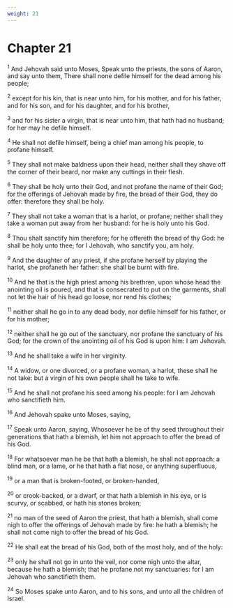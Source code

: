 ```yaml
---
weight: 21
---
```


# Chapter 21

<sup>1</sup> And Jehovah said unto Moses, Speak unto the priests, the sons of Aaron, and say unto them, There shall none defile himself for the dead among his people; 

<sup>2</sup> except for his kin, that is near unto him, for his mother, and for his father, and for his son, and for his daughter, and for his brother, 

<sup>3</sup> and for his sister a virgin, that is near unto him, that hath had no husband; for her may he defile himself. 

<sup>4</sup> He shall not defile himself, being a chief man among his people, to profane himself. 

<sup>5</sup> They shall not make baldness upon their head, neither shall they shave off the corner of their beard, nor make any cuttings in their flesh. 

<sup>6</sup> They shall be holy unto their God, and not profane the name of their God; for the offerings of Jehovah made by fire, the bread of their God, they do offer: therefore they shall be holy. 

<sup>7</sup> They shall not take a woman that is a harlot, or profane; neither shall they take a woman put away from her husband: for he is holy unto his God. 

<sup>8</sup> Thou shalt sanctify him therefore; for he offereth the bread of thy God: he shall be holy unto thee; for I Jehovah, who sanctify you, am holy. 

<sup>9</sup> And the daughter of any priest, if she profane herself by playing the harlot, she profaneth her father: she shall be burnt with fire. 

<sup>10</sup> And he that is the high priest among his brethren, upon whose head the anointing oil is poured, and that is consecrated to put on the garments, shall not let the hair of his head go loose, nor rend his clothes; 

<sup>11</sup> neither shall he go in to any dead body, nor defile himself for his father, or for his mother; 

<sup>12</sup> neither shall he go out of the sanctuary, nor profane the sanctuary of his God; for the crown of the anointing oil of his God is upon him: I am Jehovah. 

<sup>13</sup> And he shall take a wife in her virginity. 

<sup>14</sup> A widow, or one divorced, or a profane woman, a harlot, these shall he not take: but a virgin of his own people shall he take to wife. 

<sup>15</sup> And he shall not profane his seed among his people: for I am Jehovah who sanctifieth him. 

<sup>16</sup> And Jehovah spake unto Moses, saying, 

<sup>17</sup> Speak unto Aaron, saying, Whosoever he be of thy seed throughout their generations that hath a blemish, let him not approach to offer the bread of his God. 

<sup>18</sup> For whatsoever man he be that hath a blemish, he shall not approach: a blind man, or a lame, or he that hath a flat nose, or anything superfluous, 

<sup>19</sup> or a man that is broken-footed, or broken-handed, 

<sup>20</sup> or crook-backed, or a dwarf, or that hath a blemish in his eye, or is scurvy, or scabbed, or hath his stones broken; 

<sup>21</sup> no man of the seed of Aaron the priest, that hath a blemish, shall come nigh to offer the offerings of Jehovah made by fire: he hath a blemish; he shall not come nigh to offer the bread of his God. 

<sup>22</sup> He shall eat the bread of his God, both of the most holy, and of the holy: 

<sup>23</sup> only he shall not go in unto the veil, nor come nigh unto the altar, because he hath a blemish; that he profane not my sanctuaries: for I am Jehovah who sanctifieth them. 

<sup>24</sup> So Moses spake unto Aaron, and to his sons, and unto all the children of Israel. 


